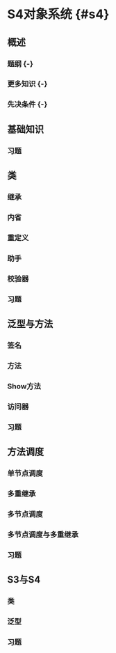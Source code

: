 # S4对象系统 {#s4}

## 概述

### 题纲 {-}

### 更多知识 {-}

### 先决条件 {-}

## 基础知识

### 习题

## 类

### 继承

### 内省

### 重定义

### 助手

### 校验器

### 习题

## 泛型与方法

### 签名

### 方法

### Show方法

### 访问器

### 习题

## 方法调度

### 单节点调度

### 多重继承

### 多节点调度

### 多节点调度与多重继承

### 习题

## S3与S4

### 类

### 泛型

### 习题
